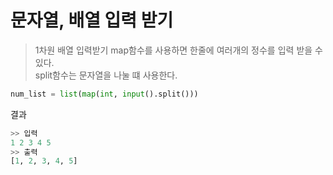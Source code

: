 # 문자열, 배열 입력 받기   
  
  
  
  
> 1차원 배열 입력받기
map함수를 사용하면 한줄에 여러개의 정수를 입력 받을 수 있다.  
split함수는 문자열을 나눌 떄 사용한다.
  
```python
num_list = list(map(int, input().split()))
```
  
결과
```python:python01.py
>> 입력
1 2 3 4 5
>> 출력
[1, 2, 3, 4, 5]
```



